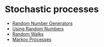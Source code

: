 # Stochastic processes

* [Random Number Generators](random_number_generators.ipynb)
* [Using Random Numbers](using_random_numbers.ipynb)
* [Random Walks](random_walks_and_markov_processes.ipynb)
* [Markov Processes](markov_chains.ipynb)
